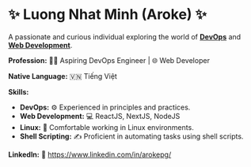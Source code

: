 # ✨ Luong Nhat Minh (Aroke) ✨

A passionate and curious individual exploring the world of <ins>**DevOps**</ins> and <ins>**Web Development**</ins>.

**Profession:** 👨‍💻 Aspiring DevOps Engineer | 🌐 Web Developer

**Native Language:** 🇻🇳 Tiếng Việt

**Skills:**

* **DevOps:** ⚙️ Experienced in principles and practices.
* **Web Development:** 💻 ReactJS, NextJS, NodeJS
* **Linux:** 🐧 Comfortable working in Linux environments.
* **Shell Scripting:** ✍️ Proficient in automating tasks using shell scripts.

**LinkedIn:** 🔗 https://www.linkedin.com/in/arokepg/
